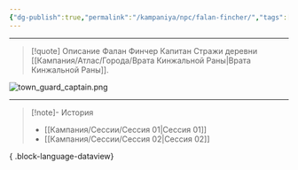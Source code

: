 ```yaml
---
{"dg-publish":true,"permalink":"/kampaniya/npc/falan-fincher/","tags":["race/human","affinity/friendly","job/guard"],"created":"2025-01-08T06:30:47.468+03:00","updated":"2025-01-09T10:38:35.229+03:00"}
---
```




<hr></hr>

> [!quote] Описание
>Фалан Финчер Капитан Стражи деревни [[Кампания/Атлас/Города/Врата Кинжальной Раны\|Врата Кинжальной Раны]]. 

![town_guard_captain.png](/img/user/%D0%90%D1%81%D1%81%D0%B5%D1%82%D1%8B/NPC/town_guard_captain.png)




<hr></hr>

> [!note]- История
>  - [[Кампания/Сессии/Сессия 01\|Сессия 01]]
> - [[Кампания/Сессии/Сессия 02\|Сессия 02]]
> 
{ .block-language-dataview}